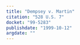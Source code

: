 ```yaml
---
title: "Dempsey v. Martin"
citation: "528 U.S. 7"
docket: "99-5283"
publishdate: "1999-10-12"
argdate: ""
---
```

